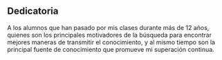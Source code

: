 ## Dedicatoria

A los alumnos que han pasado por mis clases durante más de 12 años, quienes son los principales motivadores de la búsqueda para encontrar mejores maneras de transmitir el conocimiento, y al mismo tiempo son la principal fuente de conocimiento que promueve mi superación continua.